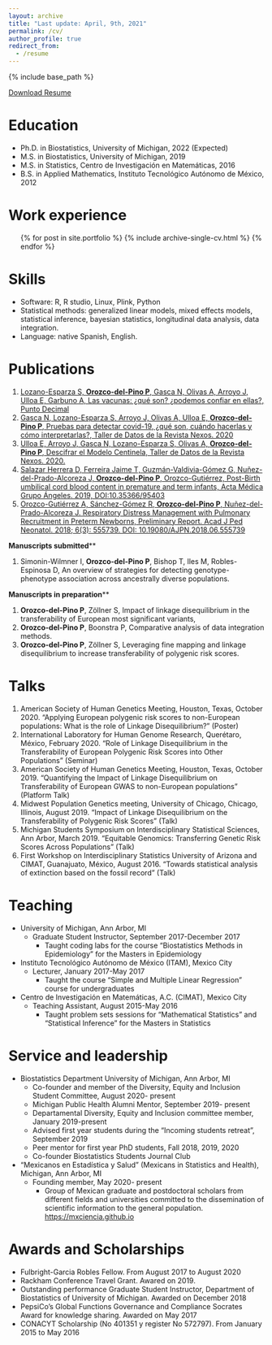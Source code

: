 ```yaml
---
layout: archive
title: "Last update: April, 9th, 2021"
permalink: /cv/
author_profile: true
redirect_from:
  - /resume
---
```


{% include base_path %}

[Download Resume](https://umich.box.com/s/qaa2h6vub3ibhipkl6k9w2ludqt8jeju)

Education
======
* Ph.D. in Biostatistics, University of Michigan, 2022 (Expected)
* M.S. in Biostatistics, University of Michigan, 2019 
* M.S. in Statistics, Centro de Investigación en Matemáticas, 2016
* B.S. in Applied Mathematics, Instituto Tecnológico Autónomo de México, 2012



Work experience
======
<ul>{% for post in site.portfolio %}
    {% include archive-single-cv.html %}
  {% endfor %}</ul>
 
Skills
======
* Software: R, R studio, Linux, Plink, Python
* Statistical methods: generalized linear models, mixed effects models, statistical inference, bayesian statistics, longitudinal data analysis, data integration.
* Language: native Spanish, English.

Publications
======
1. [Lozano-Esparza S, **Orozco-del-Pino P**, Gasca N, Olivas A, Arroyo J, Ulloa E, Garbuno A, Las vacunas: ¿qué son? ¿podemos confiar en ellas?, Punto Decimal](https://puntodecimal.mx/ciencia/las-vacunas-que-son-y-podemos-confiar-en-ellas)
2. [Gasca N, Lozano-Esparza S, Arroyo J, Olivas A, Ulloa E, **Orozco-del-Pino P**, Pruebas para detectar covid-19, ¿qué son, cuándo hacerlas y cómo interpretarlas?, Taller de Datos de la Revista Nexos. 2020](https://datos.nexos.com.mx/?p=1771)
3. [Ulloa E, Arroyo J, Gasca N, Lozano-Esparza S, Olivas A, **Orozco-del-Pino P**, Descifrar el Modelo Centinela, Taller de Datos de la Revista Nexos. 2020.](https://datos.nexos.com.mx/?p=1520)
4. [Salazar Herrera D, Ferreira Jaime T, Guzmán-Valdivia-Gómez G, Nuñez-del-Prado-Alcoreza J, **Orozco-del-Pino P**, Orozco-Gutiérrez, Post-Birth umbilical cord blood content in premature and term infants, Acta Médica Grupo Ángeles. 2019, DOI:10.35366/95403](https://www.medigraphic.com/cgi-bin/new/resumenI.cgi?IDARTICULO=95403)
5. [Orozco-Gutiérrez A, Sánchez-Gómez R, **Orozco-del-Pino P**, Nuñez-del-Prado-Alcoreza J. Respiratory Distress Management with Pulmonary Recruitment in Preterm Newborns, Preliminary Report. Acad J Ped Neonatol. 2018; 6(3): 555739. DOI: 10.19080/AJPN.2018.06.555739](https://juniperpublishers.com/ajpn/AJPN.MS.ID.555739.php)

**Manuscripts submitted****
1. Simonin-Wilmner I, **Orozco-del-Pino P**, Bishop T, Iles M, Robles-Espinosa D, An overview of strategies for detecting genotype-phenotype association across ancestrally diverse populations.

**Manuscripts in preparation****
1. **Orozco-del-Pino P**, Zöllner S, Impact of linkage disequilibrium in the transferability of European most significant variants, 
2. **Orozco-del-Pino P**, Boonstra P, Comparative analysis of data integration methods.
3. **Orozco-del-Pino P**, Zöllner S, Leveraging fine mapping and linkage disequilibrium to increase transferability of polygenic risk scores.
  
Talks
======
1. American Society of Human Genetics Meeting, Houston, Texas, October 2020. “Applying European polygenic risk scores to non-European populations: What is the role of Linkage Disequilibrium?” (Poster)
2. International Laboratory for Human Genome Research, Querétaro, México, February 2020. “Role of Linkage Disequilibrium in the Transferability of European Polygenic Risk Scores into Other Populations” (Seminar)
3. American Society of Human Genetics Meeting, Houston, Texas, October 2019. “Quantifying the Impact of Linkage Disequilibrium on Transferability of European GWAS to non-European populations” (Platform Talk)
4. Midwest Population Genetics meeting, University of Chicago, Chicago, Illinois, August 2019. “Impact of Linkage Disequilibrium on the Transferability of Polygenic Risk Scores” (Talk)
5. Michigan Students Symposium on Interdisciplinary Statistical Sciences, Ann Arbor, March 2019. “Equitable Genomics: Transferring Genetic Risk Scores Across Populations” (Talk)
6. First Workshop on Interdisciplinary Statistics University of Arizona and CIMAT, Guanajuato, México, August 2016. “Towards statistical analysis of extinction based on the fossil record” (Talk)
  
Teaching
======
* University of Michigan, Ann Arbor, MI
  * Graduate Student Instructor, September 2017-December 2017
    * Taught coding labs for the course “Biostatistics Methods in Epidemiology” for the Masters in Epidemiology 
* Instituto Tecnológico Autónomo de México (ITAM), Mexico City
  * Lecturer, January 2017-May 2017
    * Taught the course “Simple and Multiple Linear Regression” course for undergraduates
* Centro de Investigación en Matemáticas, A.C. (CIMAT), Mexico City
  * Teaching Assistant, August 2015-May 2016
    * Taught problem sets sessions for “Mathematical Statistics” and “Statistical Inference” for the Masters in Statistics
  
Service and leadership
======
* Biostatistics Department University of Michigan, Ann Arbor, MI
  * Co-founder and member of the Diversity, Equity and Inclusion Student Committee, August 2020- present 
  * Michigan Public Health Alumni Mentor, September 2019- present
  * Departamental Diversity, Equity and Inclusion committee member, January 2019-present
  * Advised first year students during the “Incoming students retreat”, September 2019
  * Peer mentor for first year PhD students, Fall 2018, 2019, 2020
  * Co-founder Biostatistics Students Journal Club
* “Mexicanos en Estadística y Salud” (Mexicans in Statistics and Health), Michigan, Ann Arbor, MI
  * Founding member, May 2020- present
    * Group of Mexican graduate and postdoctoral scholars from different fields and universities committed to the dissemination of scientific information to the general population. https://mxciencia.github.io

Awards and Scholarships
======
* Fulbright-Garcia Robles Fellow. From August 2017 to August 2020
* Rackham Conference Travel Grant. Awared on 2019.
* Outstanding performance Graduate Student Instructor, Department of Biostatistics of University of Michigan. Awarded on
December 2018
* PepsiCo’s Global Functions Governance and Compliance Socrates Award for knowledge sharing. Awarded on May 2017
* CONACYT Scholarship (No 401351 y register No 572797). From January 2015 to May 2016
